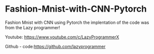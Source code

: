 # Fashion-Mnist-with-CNN-Pytorch
Fashion Mnist with CNN using Pytorch
the implentation of the code was from the Lazy programmer!

Youtube: https://www.youtube.com/c/LazyProgrammerX

Github - code:https://github.com/lazyprogrammer 
